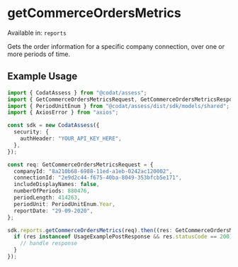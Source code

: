 # getCommerceOrdersMetrics
Available in: `reports`

Gets the order information for a specific company connection, over one or more periods of time.

## Example Usage
```typescript
import { CodatAssess } from "@codat/assess";
import { GetCommerceOrdersMetricsRequest, GetCommerceOrdersMetricsResponse } from "@codat/assess/dist/sdk/models/operations";
import { PeriodUnitEnum } from "@codat/assess/dist/sdk/models/shared";
import { AxiosError } from "axios";

const sdk = new CodatAssess({
  security: {
    authHeader: "YOUR_API_KEY_HERE",
  },
});

const req: GetCommerceOrdersMetricsRequest = {
  companyId: "8a210b68-6988-11ed-a1eb-0242ac120002",
  connectionId: "2e9d2c44-f675-40ba-8049-353bfcb5e171",
  includeDisplayNames: false,
  numberOfPeriods: 880476,
  periodLength: 414263,
  periodUnit: PeriodUnitEnum.Year,
  reportDate: "29-09-2020",
};

sdk.reports.getCommerceOrdersMetrics(req).then((res: GetCommerceOrdersMetricsResponse | AxiosError) => {
  if (res instanceof UsageExamplePostResponse && res.statusCode == 200) {
    // handle response
  }
});
```